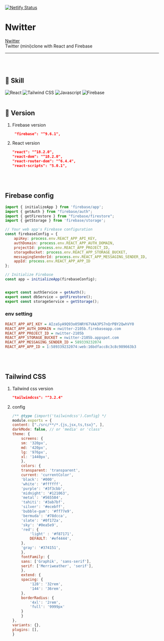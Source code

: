 [![Netlify Status](https://api.netlify.com/api/v1/badges/219f65f3-5d07-4820-9b0e-202aacadf9f7/deploy-status)](https://app.netlify.com/sites/regal-lebkuchen-ed23d2/deploys)

# Nwitter
[Nwitter](https://kimseoyeon23.github.io/nwitter)  
Twitter (mini)clone with React and Firebase
***
<br/>
<br/>

## 📌 Skill
<img alt="React" src="https://img.shields.io/badge/React-61DAFB.svg?style=for-the-badge&logo=React&logoColor=white"/> <img alt="Tailwind CSS" src="https://img.shields.io/badge/Tailwind CSS-06B6D4.svg?style=for-the-badge&logo=Tailwind CSS&logoColor=white"/> <img alt="Javascript" src="https://img.shields.io/badge/JavaScript-F7DF1E.svg?style=for-the-badge&logo=JavaScript&logoColor=white"/> <img alt="Firebase" src="https://img.shields.io/badge/Firebase-FFCA28.svg?style=for-the-badge&logo=Firebase&logoColor=white"/>
<br/>
<br/>

## 📕 Version
1. Firebase version
   ```json
    "firebase": "^9.6.1",
   ```
2. React version
    ```json
    "react": "^18.2.0",
    "react-dom": "^18.2.0",
    "react-router-dom": "^6.4.4",
    "react-scripts": "5.0.1",
    ```


<br/>
<br/>

## Firebase config
```javascript
import { initializeApp } from 'firebase/app';
import { getAuth } from "firebase/auth";
import { getFirestore } from "firebase/firestore";
import { getStorage } from 'firebase/storage';

// Your web app's Firebase configuration
const firebaseConfig = {
    apiKey: process.env.REACT_APP_API_KEY,
    authDomain: process.env.REACT_APP_AUTH_DOMAIN,
    projectId: process.env.REACT_APP_PROJECT_ID,
    storageBucket: process.env.REACT_APP_STORAGE_BUCKET,
    messagingSenderId: process.env.REACT_APP_MESSAGING_SENDER_ID,
    appId: process.env.REACT_APP_APP_ID
};

// Initialize Firebase
const app = initializeApp(firebaseConfig);


export const authService = getAuth();
export const dbService = getFirestore();
export const storageService = getStorage();
```
### env setting
```ini
REACT_APP_API_KEY = AIzaSyA9Q93o05NRY67VAA3PS7nQrPBY2QwhVY0
REACT_APP_AUTH_DOMAIN = nwitter-2105b.firebaseapp.com
REACT_APP_PROJECT_ID = nwitter-2105b
REACT_APP_STORAGE_BUCKET = nwitter-2105b.appspot.com
REACT_APP_MESSAGING_SENDER_ID = 589339232074
REACT_APP_APP_ID = 1:589339232074:web:16bdfacc8c3c8c989663b3
```
<br/>
<br/>

## Tailwind CSS
1. Tailwind css version
   ```json
   "tailwindcss": "^3.2.4"
   ```
2. config
    ```javascript
    /** @type {import('tailwindcss').Config} */
    module.exports = {
    content: ["./src/**/*.{js,jsx,ts,tsx}", ],
    darkMode: false, // or 'media' or 'class'
    theme: {
        screens: {
        sm: '320px',
        md: '420px',
        lg: '976px',
        xl: '1440px',
        },
        colors: {
        transparent: 'transparent',
        current: 'currentColor',
        'black': '#000',
        'white': '#ffffff',
        'purple': '#3f3cbb',
        'midnight': '#121063',
        'metal': '#565584',
        'tahiti': '#3ab7bf',
        'silver': '#ecebff',
        'bubble-gum': '#ff77e9',
        'bermuda': '#78dcca',
        'slate': '#0f172a',
        'sky': '#0ea5e9',
        'red': {
            'light' : '#f87171',
            DEFAULT: '#ef4444',
        },
        'gray': '#374151',
        },
        fontFamily: {
        sans: ['Graphik', 'sans-serif'],
        serif: ['Merriweather', 'serif'],
        },
        extend: {
        spacing: {
            '128': '32rem',
            '144': '36rem',
        },
        borderRadius: {
            '4xl': '2rem',
            'full': '9999px'
        }
        }
    },
    variants: {},
    plugins: [],
    }

    ```